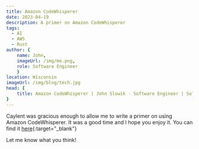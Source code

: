 ```yaml
---
title: Amazon CodeWhisperer
date: 2023-04-19
description: A primer on Amazon CodeWhisperer
tags: 
  - AI
  - AWS
  - Rust
author: { 
    name: John,
    imageUrl: /img/me.png,
    role: Software Engineer
    }
location: Wisconsin
imageUrl: /img/blog/tech.jpg
head: {
    title: Amazon CodeWhisperer | John Slowik - Software Engineer | Solutions Architect,
}
---
```


Caylent was gracious enough to allow me to write a primer on using Amazon CodeWhisperer. It was a good time and I
hope you enjoy it. You can find it [here](https://caylent.com/blog/aws/amazon-codewhisperer){:target="_blank"}

Let me know what you think!
